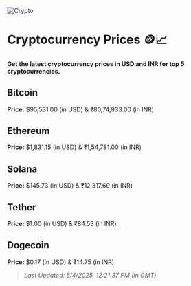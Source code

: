 
![Crypto](https://www.techguide.com.au/wp-content/uploads/2020/11/crypto3.jpeg)

# Cryptocurrency Prices 🪙📈

#### Get the latest cryptocurrency prices in USD and INR for top 5 cryptocurrencies.

## Bitcoin

**Price:** $95,531.00 (in USD) & ₹80,74,933.00 (in INR)

## Ethereum

**Price:** $1,831.15 (in USD) & ₹1,54,781.00 (in INR)

## Solana

**Price:** $145.73 (in USD) & ₹12,317.69 (in INR)

## Tether

**Price:** $1.00 (in USD) & ₹84.53 (in INR)

## Dogecoin

**Price:** $0.17 (in USD) & ₹14.75 (in INR)

> _Last Updated: 5/4/2025, 12:21:37 PM (in GMT)_
